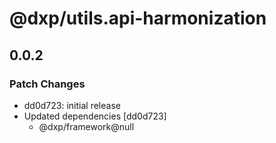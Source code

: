# @dxp/utils.api-harmonization

## 0.0.2

### Patch Changes

- dd0d723: initial release
- Updated dependencies [dd0d723]
    - @dxp/framework@null
